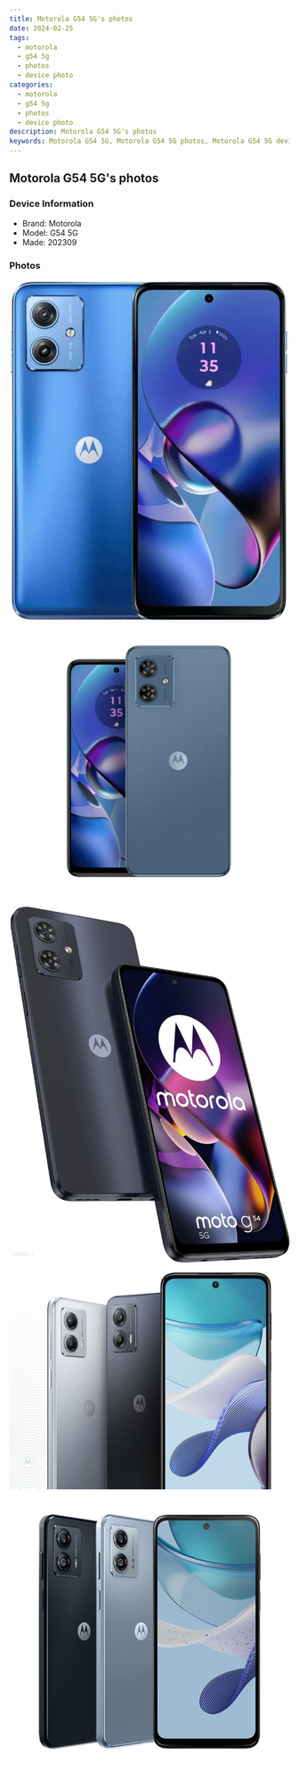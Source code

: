 ```yaml
---
title: Motorola G54 5G's photos
date: 2024-02-25
tags: 
  - motorola
  - g54 5g
  - photos
  - device photo
categories: 
  - motorola
  - g54 5g
  - photos
  - device photo
description: Motorola G54 5G's photos
keywords: Motorola G54 5G, Motorola G54 5G photos, Motorola G54 5G device photo
---
```


## Motorola G54 5G's photos

### Device Information

- Brand: Motorola
- Model: G54 5G
- Made: 202309

### Photos

![/images/best-assets/devices/motorola/motorola-g54-5g/1.jpg](/images/best-assets/devices/motorola/motorola-g54-5g/1.jpg)
![/images/best-assets/devices/motorola/motorola-g54-5g/2.jpg](/images/best-assets/devices/motorola/motorola-g54-5g/2.jpg)
![/images/best-assets/devices/motorola/motorola-g54-5g/3.jpg](/images/best-assets/devices/motorola/motorola-g54-5g/3.jpg)
![/images/best-assets/devices/motorola/motorola-g54-5g/4.jpg](/images/best-assets/devices/motorola/motorola-g54-5g/4.jpg)
![/images/best-assets/devices/motorola/motorola-g54-5g/5.jpg](/images/best-assets/devices/motorola/motorola-g54-5g/5.jpg)
